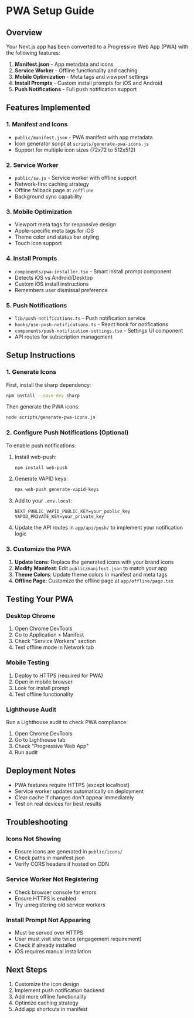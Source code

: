 # PWA Setup Guide

## Overview

Your Next.js app has been converted to a Progressive Web App (PWA) with the following features:

1. **Manifest.json** - App metadata and icons
2. **Service Worker** - Offline functionality and caching
3. **Mobile Optimization** - Meta tags and viewport settings
4. **Install Prompts** - Custom install prompts for iOS and Android
5. **Push Notifications** - Full push notification support

## Features Implemented

### 1. Manifest and Icons
- `public/manifest.json` - PWA manifest with app metadata
- Icon generator script at `scripts/generate-pwa-icons.js`
- Support for multiple icon sizes (72x72 to 512x512)

### 2. Service Worker
- `public/sw.js` - Service worker with offline support
- Network-first caching strategy
- Offline fallback page at `/offline`
- Background sync capability

### 3. Mobile Optimization
- Viewport meta tags for responsive design
- Apple-specific meta tags for iOS
- Theme color and status bar styling
- Touch icon support

### 4. Install Prompts
- `components/pwa-installer.tsx` - Smart install prompt component
- Detects iOS vs Android/Desktop
- Custom iOS install instructions
- Remembers user dismissal preference

### 5. Push Notifications
- `lib/push-notifications.ts` - Push notification service
- `hooks/use-push-notifications.ts` - React hook for notifications
- `components/push-notification-settings.tsx` - Settings UI component
- API routes for subscription management

## Setup Instructions

### 1. Generate Icons

First, install the sharp dependency:
```bash
npm install --save-dev sharp
```

Then generate the PWA icons:
```bash
node scripts/generate-pwa-icons.js
```

### 2. Configure Push Notifications (Optional)

To enable push notifications:

1. Install web-push:
   ```bash
   npm install web-push
   ```

2. Generate VAPID keys:
   ```bash
   npx web-push generate-vapid-keys
   ```

3. Add to your `.env.local`:
   ```
   NEXT_PUBLIC_VAPID_PUBLIC_KEY=your_public_key
   VAPID_PRIVATE_KEY=your_private_key
   ```

4. Update the API routes in `app/api/push/` to implement your notification logic

### 3. Customize the PWA

1. **Update Icons**: Replace the generated icons with your brand icons
2. **Modify Manifest**: Edit `public/manifest.json` to match your app
3. **Theme Colors**: Update theme colors in manifest and meta tags
4. **Offline Page**: Customize the offline page at `app/offline/page.tsx`

## Testing Your PWA

### Desktop Chrome
1. Open Chrome DevTools
2. Go to Application > Manifest
3. Check "Service Workers" section
4. Test offline mode in Network tab

### Mobile Testing
1. Deploy to HTTPS (required for PWA)
2. Open in mobile browser
3. Look for install prompt
4. Test offline functionality

### Lighthouse Audit
Run a Lighthouse audit to check PWA compliance:
1. Open Chrome DevTools
2. Go to Lighthouse tab
3. Check "Progressive Web App"
4. Run audit

## Deployment Notes

- PWA features require HTTPS (except localhost)
- Service worker updates automatically on deployment
- Clear cache if changes don't appear immediately
- Test on real devices for best results

## Troubleshooting

### Icons Not Showing
- Ensure icons are generated in `public/icons/`
- Check paths in manifest.json
- Verify CORS headers if hosted on CDN

### Service Worker Not Registering
- Check browser console for errors
- Ensure HTTPS is enabled
- Try unregistering old service workers

### Install Prompt Not Appearing
- Must be served over HTTPS
- User must visit site twice (engagement requirement)
- Check if already installed
- iOS requires manual installation

## Next Steps

1. Customize the icon design
2. Implement push notification backend
3. Add more offline functionality
4. Optimize caching strategy
5. Add app shortcuts in manifest